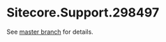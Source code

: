 # Sitecore.Support.298497

See [master branch](https://github.com/sitecoresupport/Sitecore.Support.298497) for details.